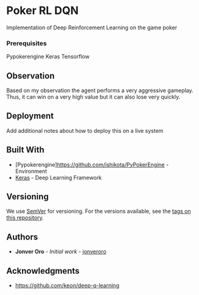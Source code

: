 # Poker RL DQN

Implementation of Deep Reinforcement Learning on the game poker

### Prerequisites

Pypokerengine
Keras
Tensorflow


## Observation

Based on my observation the agent performs a very aggressive gameplay. Thus, it can win on a very high value but it can also lose very quickly.


## Deployment

Add additional notes about how to deploy this on a live system

## Built With

* [Pypokerengine]https://github.com/ishikota/PyPokerEngine - Environment
* [Keras](https://github.com/keras-team/keras) - Deep Learning Framework 


## Versioning

We use [SemVer](http://semver.org/) for versioning. For the versions available, see the [tags on this repository](https://github.com/your/project/tags). 

## Authors

* **Jonver Oro** - *Initial work* - [jonveroro](https://github.com/jonveroro)


## Acknowledgments
* https://github.com/keon/deep-q-learning

